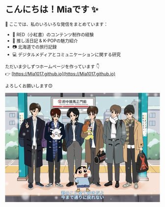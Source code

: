 # こんにちは！Miaです ✨
🔎 ここでは、私のいろいろな発信をまとめています：
- 🌸 RED（小紅書）のコンテンツ制作の経験
- 🎤 推し活日記 & K-POPの魅力紹介
- 📷 北海道での旅行記録
- 💻 デジタルメディアとコミュニケーションに関する研究

ただいま少しずつホームページを作っています 👇  
👉 [https://Mia1017.github.io](https://Mia1017.github.io)

よろしくお願いします😊

![aaa](https://github.com/Mia1017/Mia1017.github.io/blob/main/173735313400910.jpeg)
